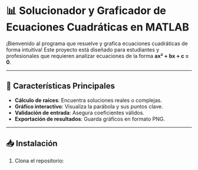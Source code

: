 # 📊 Solucionador y Graficador de Ecuaciones Cuadráticas en MATLAB

¡Bienvenido al programa que resuelve y grafica ecuaciones cuadráticas de forma intuitiva! Este proyecto está diseñado para estudiantes y profesionales que requieren analizar ecuaciones de la forma **ax² + bx + c = 0**.

---

## 🚀 Características Principales
- **Cálculo de raíces**: Encuentra soluciones reales o complejas.
- **Gráfico interactivo**: Visualiza la parábola y sus puntos clave.
- **Validación de entrada**: Asegura coeficientes válidos.
- **Exportación de resultados**: Guarda gráficos en formato PNG.

---

## 📥 Instalación
1. Clona el repositorio: